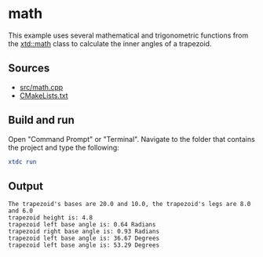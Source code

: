 # math

This example uses several mathematical and trigonometric functions from the [xtd::math](https://gammasoft71.github.io/xtd/reference_guides/latest/classxtd_1_1math.html) class to calculate the inner angles of a trapezoid.

## Sources

* [src/math.cpp](src/math.cpp)
* [CMakeLists.txt](CMakeLists.txt)

## Build and run

Open "Command Prompt" or "Terminal". Navigate to the folder that contains the project and type the following:

```cmake
xtdc run
```

## Output

```
The trapezoid's bases are 20.0 and 10.0, the trapezoid's legs are 8.0 and 6.0
trapezoid height is: 4.8
trapezoid left base angle is: 0.64 Radians
trapezoid right base angle is: 0.93 Radians
trapezoid left base angle is: 36.67 Degrees
trapezoid left base angle is: 53.29 Degrees
```

